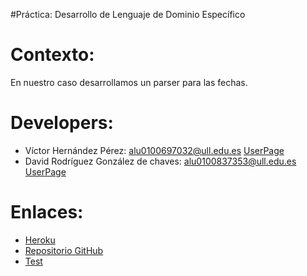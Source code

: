 #Práctica: Desarrollo de Lenguaje de Dominio Específico

Contexto:
=========

En nuestro caso desarrollamos un parser para las fechas.

Developers:
============

* Víctor Hernández Pérez: alu0100697032@ull.edu.es   [UserPage](http://alu0100697032.github.io/)
* David Rodríguez González de chaves: alu0100837353@ull.edu.es   [UserPage](http://alu0100837353.github.io/)


Enlaces:
========


* [Heroku]()
* [Repositorio GitHub](https://github.com/alu0100837353/dates)
* [Test]()


